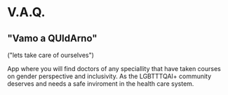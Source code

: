 # V.A.Q.
## "Vamo a QUIdArno" 
("lets take care of ourselves")


App where you will find doctors of any speciallity that have taken courses on gender perspective and inclusivity. As the LGBTTTQAI+ community deserves and needs a safe inviroment in the health care system.

